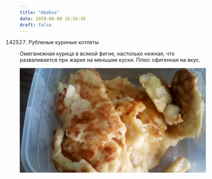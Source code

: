```yaml
---
title: "Abobus"
date: 2020-06-08 15:55:45
draft: false
---
```


142527. Рубленые куриные котлеты

Омеганежная курица в всякой фигне, настолько нежная, что разваливается при жарке на меньшие куски. Плюс офигенная на вкус.

![](/img/vk/RTlR3O9o4k8.jpg)
